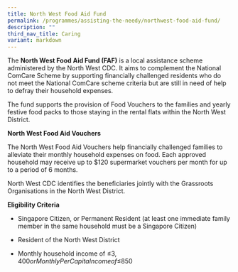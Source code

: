 ```yaml
---
title: North West Food Aid Fund
permalink: /programmes/assisting-the-needy/northwest-food-aid-fund/
description: ""
third_nav_title: Caring
variant: markdown
---
```

The **North West Food Aid Fund (FAF)** is a local assistance scheme administered by the North West CDC. It aims to complement the National ComCare Scheme by supporting financially challenged residents who do not meet the National ComCare scheme criteria but are still in need of help to defray their household expenses.

The fund supports the provision of Food Vouchers to the families and yearly festive food packs to those staying in the rental flats within the North West District.

**North West Food Aid Vouchers**

The North West Food Aid Vouchers help financially challenged families to alleviate their monthly household expenses on food. Each approved household may receive up to $120 supermarket vouchers per month for up to a period of 6 months. 

North West CDC identifies the beneficiaries jointly with the Grassroots Organisations in the North West District.

**Eligibility Criteria**

*	Singapore Citizen, or Permanent Resident (at least one immediate family member in the same household must be a Singapore Citizen)

*	Resident of the North West District

*	Monthly household income of ≤$3,400 or Monthly Per Capita Income of ≤$850